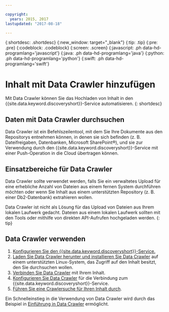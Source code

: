 ```yaml
---

copyright:
  years: 2015, 2017
lastupdated: "2017-08-18"

---
```


{:shortdesc: .shortdesc}
{:new_window: target="_blank"}
{:tip: .tip}
{:pre: .pre}
{:codeblock: .codeblock}
{:screen: .screen}
{:javascript: .ph data-hd-programlang='javascript'}
{:java: .ph data-hd-programlang='java'}
{:python: .ph data-hd-programlang='python'}
{:swift: .ph data-hd-programlang='swift'}

# Inhalt mit Data Crawler hinzufügen

Mit Data Crawler können Sie das Hochladen von Inhalt in den {{site.data.keyword.discoveryshort}}-Service automatisieren.
{: shortdesc}

## Daten mit Data Crawler durchsuchen

Data Crawler ist ein Befehlszeilentool, mit dem Sie Ihre Dokumente aus den Repositorys entnehmen können, in denen sie sich befinden (z. B. Dateifreigaben, Datenbanken, Microsoft SharePoint&reg;), und sie zur Verwendung durch den {{site.data.keyword.discoveryshort}}-Service mit einer Push-Operation in die Cloud übertragen können.

## Einsatzbereiche für Data Crawler

Data Crawler sollte verwendet werden, falls Sie ein verwaltetes Upload für eine erhebliche Anzahl von Dateien aus einem fernen System durchführen möchten oder wenn Sie Inhalt aus einem unterstützten Repository (z. B. einer Db2-Datenbank) extrahieren wollen.

Data Crawler ist nicht als Lösung für das Upload von Dateien aus Ihrem lokalen Laufwerk gedacht. Dateien aus einem lokalen Laufwerk sollten mit den Tools oder mithilfe von direkten API-Aufrufen hochgeladen werden.
{: tip}

## Data Crawler verwenden

1. [Konfigurieren Sie den {{site.data.keyword.discoveryshort}}-Service.](/docs/services/discovery/building.html#configuring-your-service)
1. [Laden Sie Data Crawler herunter und installieren Sie Data Crawler](/docs/services/discovery/data-crawler-install.html) auf einem unterstützten Linux-System, das Zugriff auf den Inhalt besitzt, den Sie durchsuchen wollen.
1. [Verbinden Sie Data Crawler](/docs/services/discovery/data-crawler-seeds.html) mit Ihrem Inhalt.
1. [Konfigurieren Sie Data Crawler](/docs/services/discovery/data-crawler-discovery.html) für die Verbindung zum {{site.data.keyword.discoveryshort}}-Service.
1. [Führen Sie eine Crawlersuche für Ihren Inhalt durch](/docs/services/discovery/data-crawler-run.html).

Ein Schnelleinstieg in die Verwendung von Data Crawler wird durch das Beispiel in [Einführung in Data Crawler](/docs/services/discovery/data-crawler-qs.html) ermöglicht.
